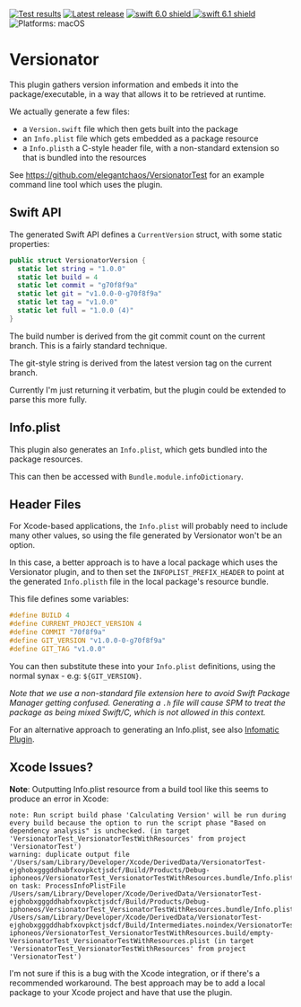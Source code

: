 <!-- Header Generated by ActionBuilderTool 2.1.0 (90) -->
<!-- See https://github.com/elegantchaos/ActionBuilderCore for more details. -->

[![Test results][tests shield]][actions] [![Latest release][release shield]][releases] [![swift 6.0 shield] ![swift 6.1 shield]][swift] ![Platforms: macOS][platforms shield]

[release shield]: https://img.shields.io/github/v/release/elegantchaos/Versionator
[platforms shield]: https://img.shields.io/badge/platforms-macOS-lightgrey.svg?style=flat "macOS"
[tests shield]: https://github.com/elegantchaos/Versionator/workflows/Tests/badge.svg
[swift 6.0 shield]: https://img.shields.io/badge/swift-6.0-F05138.svg "Swift 6.0"
[swift 6.1 shield]: https://img.shields.io/badge/swift-6.1-F05138.svg "Swift 6.1"

[swift]: https://swift.org
[releases]: https://github.com/elegantchaos/Versionator/releases
[actions]: https://github.com/elegantchaos/Versionator/actions

<!-- End of ActionBuilderTool Header -->

# Versionator

This plugin gathers version information and embeds it into the package/executable, in a way that allows it to be retrieved at runtime.

We actually generate a few files:

- a `Version.swift` file which then gets built into the package
- an `Info.plist` file which gets embedded as a package resource
- a `Info.plisth` a C-style header file, with a non-standard extension so that is bundled into the resources

See https://github.com/elegantchaos/VersionatorTest for an example command line tool which uses the plugin.

## Swift API

The generated Swift API defines a `CurrentVersion` struct, with some static properties:

```swift
public struct VersionatorVersion {
  static let string = "1.0.0"
  static let build = 4
  static let commit = "g70f8f9a"
  static let git = "v1.0.0-0-g70f8f9a"
  static let tag = "v1.0.0"
  static let full = "1.0.0 (4)"
}
```

The build number is derived from the git commit count on the current branch. This is a fairly standard technique.

The git-style string is derived from the latest version tag on the current branch. 

Currently I'm just returning it verbatim, but the plugin could be extended to parse this more fully.


## Info.plist

This plugin also generates an `Info.plist`, which gets bundled into the package resources.

This can then be accessed with `Bundle.module.infoDictionary`.

## Header Files

For Xcode-based applications, the `Info.plist` will probably need to include many other values, so using the file generated by Versionator won't be an option.

In this case, a better approach is to have a local package which uses the Versionator plugin, and to then set the `INFOPLIST_PREFIX_HEADER` to point at the generated `Info.plisth` file in the local package's resource bundle.

This file defines some variables: 

```c
#define BUILD 4
#define CURRENT_PROJECT_VERSION 4
#define COMMIT "70f8f9a"
#define GIT_VERSION "v1.0.0-0-g70f8f9a"
#define GIT_TAG "v1.0.0"
```

You can then substitute these into your `Info.plist` definitions, using the normal synax - e.g: `${GIT_VERSION}`.

_Note that we use a non-standard file extension here to avoid Swift Package Manager getting confused. Generating a `.h` file will cause SPM to treat the package as being mixed Swift/C, which is not allowed in this context._

For an alternative approach to generating an Info.plist, see also [Infomatic Plugin](https://github.com/elegantchaos/InfomaticPlugin).
 

## Xcode Issues?

**Note**: Outputting Info.plist resource from a build tool like this seems to produce an error in Xcode:

```
note: Run script build phase 'Calculating Version' will be run during every build because the option to run the script phase "Based on dependency analysis" is unchecked. (in target 'VersionatorTest_VersionatorTestWithResources' from project 'VersionatorTest')
warning: duplicate output file '/Users/sam/Library/Developer/Xcode/DerivedData/VersionatorTest-ejghobxgggddhabfxovpkctjsdcf/Build/Products/Debug-iphoneos/VersionatorTest_VersionatorTestWithResources.bundle/Info.plist' on task: ProcessInfoPlistFile /Users/sam/Library/Developer/Xcode/DerivedData/VersionatorTest-ejghobxgggddhabfxovpkctjsdcf/Build/Products/Debug-iphoneos/VersionatorTest_VersionatorTestWithResources.bundle/Info.plist /Users/sam/Library/Developer/Xcode/DerivedData/VersionatorTest-ejghobxgggddhabfxovpkctjsdcf/Build/Intermediates.noindex/VersionatorTest.build/Debug-iphoneos/VersionatorTest_VersionatorTestWithResources.build/empty-VersionatorTest_VersionatorTestWithResources.plist (in target 'VersionatorTest_VersionatorTestWithResources' from project 'VersionatorTest')
```

I'm not sure if this is a bug with the Xcode integration, or if there's a recommended workaround. The best approach may be to add a local package to your Xcode project and have that use the plugin.